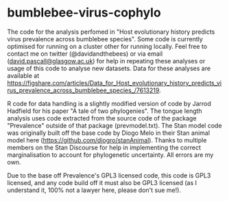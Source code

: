 # bumblebee-virus-cophylo
The code for the analysis perfomed in "Host evolutionary history predicts virus prevalence across bumblebee species". Some code is currently optimised for running on a cluster other for running locally. Feel free to contact me on twitter (@davidandthebees) or via email (david.pascall@glasgow.ac.uk) for help in repeating these analyses or usage of this code to analyse new datasets. Data for these analyses are available at https://figshare.com/articles/Data_for_Host_evolutionary_history_predicts_virus_prevalence_across_bumblebee_species_/7613219.

R code for data handling is a slightly modified version of code by Jarrod Hadfield for his paper "A tale of two phylogenies". The tongue length analysis uses code extracted from the source code of the package "Prevalence" outside of that package (prevmodel.txt). The Stan model code was originally built off the base code by Diogo Melo in their Stan animal model here (https://github.com/diogro/stanAnimal). Thanks to multiple members on the Stan Discourse for help in implementing the correct marginalisation to account for phylogenetic uncertainty. All errors are my own.

Due to the base off Prevalence's GPL3 licensed code, this code is GPL3 licensed, and any code build off it must also be GPL3 licensed (as I understand it, 100% not a lawyer here, please don't sue me!).
